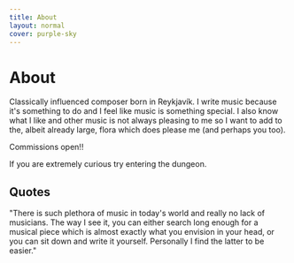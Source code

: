 ```yaml
---
title: About
layout: normal
cover: purple-sky
---
```


<h1>About</h1>

<p class="articletext">Classically influenced composer born in Reykjavík. I write music because it's something to do and I feel like music is something special. I also know what I like and other music is not always pleasing to me so I want to add to the, albeit already large, flora which does please me (and perhaps you too). </p>

<p class="articletext">Commissions open!!</p>

<p class="articletext">If you are extremely curious try <span id="dungeon-link">entering the dungeon</span>. </p>

<h2>Quotes</h2>
<p class="articletext">"There is such plethora of music in today's world and really no lack of musicians. The way I see it, you can either search long enough for a musical piece which is almost exactly what you envision in your head, or you can sit down and write it yourself. Personally I find the latter to be easier." </p>